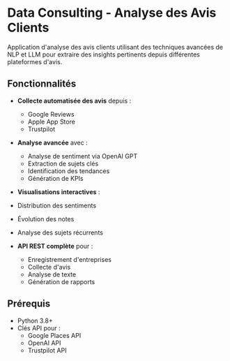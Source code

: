 # Data Consulting - Analyse des Avis Clients

Application d'analyse des avis clients utilisant des techniques avancées de NLP et LLM pour extraire des insights pertinents depuis différentes plateformes d'avis.

## Fonctionnalités

- **Collecte automatisée des avis** depuis :
  - Google Reviews
  - Apple App Store
  - Trustpilot

- **Analyse avancée** avec :
  - Analyse de sentiment via OpenAI GPT
  - Extraction de sujets clés
  - Identification des tendances
  - Génération de KPIs

-  **Visualisations interactives** :
  - Distribution des sentiments
  - Évolution des notes
  - Analyse des sujets récurrents
  

- **API REST complète** pour :
  - Enregistrement d'entreprises
  - Collecte d'avis
  - Analyse de texte
  - Génération de rapports

## Prérequis

- Python 3.8+
- Clés API pour :
  - Google Places API
  - OpenAI API
  - Trustpilot API
